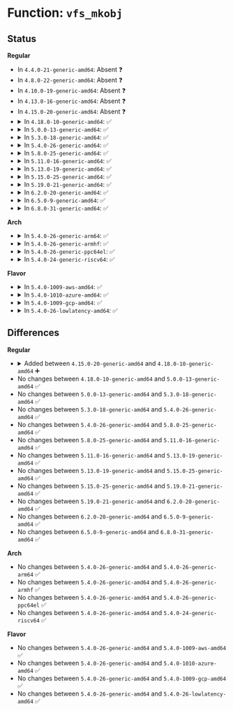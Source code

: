 # Function: <code>vfs_mkobj</code>

## Status
<b>Regular</b>
<ul>
<li>
In <code>4.4.0-21-generic-amd64</code>: Absent ❓
</li>
<li>
In <code>4.8.0-22-generic-amd64</code>: Absent ❓
</li>
<li>
In <code>4.10.0-19-generic-amd64</code>: Absent ❓
</li>
<li>
In <code>4.13.0-16-generic-amd64</code>: Absent ❓
</li>
<li>
In <code>4.15.0-20-generic-amd64</code>: Absent ❓
</li>
<li>
<details>
<summary>In <code>4.18.0-10-generic-amd64</code>: ✅</summary>

```c
int vfs_mkobj(struct dentry * dentry, umode_t mode, int (*)(struct dentry *, umode_t, void *) f, void * arg)
```

```json
{
  "name": "vfs_mkobj",
  "collision_type": "Unique Global",
  "inline_type": "No",
  "funcs": [
    {
      "addr": 18446744071581634928,
      "name": "vfs_mkobj",
      "external": true,
      "loc": "fs/namei.c:2900",
      "file": "fs/namei.c",
      "inline": "seen, unknown",
      "caller_inline": [],
      "caller_func": [
        "kernel/bpf/inode.c:bpf_obj_pin_user",
        "ipc/mqueue.c:do_mq_open"
      ]
    }
  ],
  "symbols": [
    {
      "addr": 18446744071581634928,
      "name": "vfs_mkobj",
      "section": ".text",
      "bind": "STB_GLOBAL",
      "size": 409
    }
  ]
}
```
</details>
</li>
<li>
<details>
<summary>In <code>5.0.0-13-generic-amd64</code>: ✅</summary>

```c
int vfs_mkobj(struct dentry * dentry, umode_t mode, int (*)(struct dentry *, umode_t, void *) f, void * arg)
```

```json
{
  "name": "vfs_mkobj",
  "collision_type": "Unique Global",
  "inline_type": "No",
  "funcs": [
    {
      "addr": 18446744071581724560,
      "name": "vfs_mkobj",
      "external": true,
      "loc": "fs/namei.c:2919",
      "file": "fs/namei.c",
      "inline": "seen, unknown",
      "caller_inline": [],
      "caller_func": [
        "kernel/bpf/inode.c:bpf_obj_pin_user",
        "ipc/mqueue.c:do_mq_open"
      ]
    }
  ],
  "symbols": [
    {
      "addr": 18446744071581724560,
      "name": "vfs_mkobj",
      "section": ".text",
      "bind": "STB_GLOBAL",
      "size": 409
    }
  ]
}
```
</details>
</li>
<li>
<details>
<summary>In <code>5.3.0-18-generic-amd64</code>: ✅</summary>

```c
int vfs_mkobj(struct dentry * dentry, umode_t mode, int (*)(struct dentry *, umode_t, void *) f, void * arg)
```

```json
{
  "name": "vfs_mkobj",
  "collision_type": "Unique Global",
  "inline_type": "No",
  "funcs": [
    {
      "addr": 18446744071581842320,
      "name": "vfs_mkobj",
      "external": true,
      "loc": "fs/namei.c:2917",
      "file": "fs/namei.c",
      "inline": "seen, unknown",
      "caller_inline": [],
      "caller_func": [
        "kernel/bpf/inode.c:bpf_obj_pin_user",
        "kernel/bpf/inode.c:bpf_obj_pin_user",
        "ipc/mqueue.c:do_mq_open"
      ]
    }
  ],
  "symbols": [
    {
      "addr": 18446744071581842320,
      "name": "vfs_mkobj",
      "section": ".text",
      "bind": "STB_GLOBAL",
      "size": 407
    }
  ]
}
```
</details>
</li>
<li>
<details>
<summary>In <code>5.4.0-26-generic-amd64</code>: ✅</summary>

```c
int vfs_mkobj(struct dentry * dentry, umode_t mode, int (*)(struct dentry *, umode_t, void *) f, void * arg)
```

```json
{
  "name": "vfs_mkobj",
  "collision_type": "Unique Global",
  "inline_type": "No",
  "funcs": [
    {
      "addr": 18446744071581914784,
      "name": "vfs_mkobj",
      "external": true,
      "loc": "fs/namei.c:2910",
      "file": "fs/namei.c",
      "inline": "seen, unknown",
      "caller_inline": [],
      "caller_func": [
        "kernel/bpf/inode.c:bpf_obj_pin_user",
        "kernel/bpf/inode.c:bpf_obj_pin_user",
        "ipc/mqueue.c:do_mq_open"
      ]
    }
  ],
  "symbols": [
    {
      "addr": 18446744071581914784,
      "name": "vfs_mkobj",
      "section": ".text",
      "bind": "STB_GLOBAL",
      "size": 407
    }
  ]
}
```
</details>
</li>
<li>
<details>
<summary>In <code>5.8.0-25-generic-amd64</code>: ✅</summary>

```c
int vfs_mkobj(struct dentry * dentry, umode_t mode, int (*)(struct dentry *, umode_t, void *) f, void * arg)
```

```json
{
  "name": "vfs_mkobj",
  "collision_type": "Unique Global",
  "inline_type": "No",
  "funcs": [
    {
      "addr": 18446744071582140928,
      "name": "vfs_mkobj",
      "external": true,
      "loc": "fs/namei.c:2812",
      "file": "fs/namei.c",
      "inline": "seen, unknown",
      "caller_inline": [],
      "caller_func": [
        "kernel/bpf/inode.c:bpf_obj_pin_user",
        "kernel/bpf/inode.c:bpf_obj_pin_user",
        "kernel/bpf/inode.c:bpf_obj_pin_user",
        "ipc/mqueue.c:do_mq_open"
      ]
    }
  ],
  "symbols": [
    {
      "addr": 18446744071582140928,
      "name": "vfs_mkobj",
      "section": ".text",
      "bind": "STB_GLOBAL",
      "size": 477
    }
  ]
}
```
</details>
</li>
<li>
<details>
<summary>In <code>5.11.0-16-generic-amd64</code>: ✅</summary>

```c
int vfs_mkobj(struct dentry * dentry, umode_t mode, int (*)(struct dentry *, umode_t, void *) f, void * arg)
```

```json
{
  "name": "vfs_mkobj",
  "collision_type": "Unique Global",
  "inline_type": "No",
  "funcs": [
    {
      "addr": 18446744071582188016,
      "name": "vfs_mkobj",
      "external": true,
      "loc": "fs/namei.c:2810",
      "file": "fs/namei.c",
      "inline": "seen, unknown",
      "caller_inline": [],
      "caller_func": [
        "kernel/bpf/inode.c:bpf_obj_pin_user",
        "kernel/bpf/inode.c:bpf_obj_pin_user",
        "kernel/bpf/inode.c:bpf_obj_pin_user",
        "ipc/mqueue.c:do_mq_open"
      ]
    }
  ],
  "symbols": [
    {
      "addr": 18446744071582188016,
      "name": "vfs_mkobj",
      "section": ".text",
      "bind": "STB_GLOBAL",
      "size": 450
    }
  ]
}
```
</details>
</li>
<li>
<details>
<summary>In <code>5.13.0-19-generic-amd64</code>: ✅</summary>

```c
int vfs_mkobj(struct dentry * dentry, umode_t mode, int (*)(struct dentry *, umode_t, void *) f, void * arg)
```

```json
{
  "name": "vfs_mkobj",
  "collision_type": "Unique Global",
  "inline_type": "No",
  "funcs": [
    {
      "addr": 18446744071582214832,
      "name": "vfs_mkobj",
      "external": true,
      "loc": "fs/namei.c:2919",
      "file": "fs/namei.c",
      "inline": "seen, unknown",
      "caller_inline": [],
      "caller_func": [
        "kernel/bpf/inode.c:bpf_obj_pin_user",
        "kernel/bpf/inode.c:bpf_obj_pin_user",
        "kernel/bpf/inode.c:bpf_obj_pin_user",
        "ipc/mqueue.c:do_mq_open"
      ]
    }
  ],
  "symbols": [
    {
      "addr": 18446744071582214832,
      "name": "vfs_mkobj",
      "section": ".text",
      "bind": "STB_GLOBAL",
      "size": 423
    }
  ]
}
```
</details>
</li>
<li>
<details>
<summary>In <code>5.15.0-25-generic-amd64</code>: ✅</summary>

```c
int vfs_mkobj(struct dentry * dentry, umode_t mode, int (*)(struct dentry *, umode_t, void *) f, void * arg)
```

```json
{
  "name": "vfs_mkobj",
  "collision_type": "Unique Global",
  "inline_type": "No",
  "funcs": [
    {
      "addr": 18446744071582532752,
      "name": "vfs_mkobj",
      "external": true,
      "loc": "fs/namei.c:2988",
      "file": "fs/namei.c",
      "inline": "seen, unknown",
      "caller_inline": [],
      "caller_func": [
        "kernel/bpf/inode.c:bpf_obj_pin_user",
        "kernel/bpf/inode.c:bpf_obj_pin_user",
        "kernel/bpf/inode.c:bpf_obj_pin_user",
        "ipc/mqueue.c:do_mq_open"
      ]
    }
  ],
  "symbols": [
    {
      "addr": 18446744071582532752,
      "name": "vfs_mkobj",
      "section": ".text",
      "bind": "STB_GLOBAL",
      "size": 443
    }
  ]
}
```
</details>
</li>
<li>
<details>
<summary>In <code>5.19.0-21-generic-amd64</code>: ✅</summary>

```c
int vfs_mkobj(struct dentry * dentry, umode_t mode, int (*)(struct dentry *, umode_t, void *) f, void * arg)
```

```json
{
  "name": "vfs_mkobj",
  "collision_type": "Unique Global",
  "inline_type": "No",
  "funcs": [
    {
      "addr": 18446744071583051248,
      "name": "vfs_mkobj",
      "external": true,
      "loc": "fs/namei.c:3084",
      "file": "fs/namei.c",
      "inline": "seen, unknown",
      "caller_inline": [],
      "caller_func": [
        "kernel/bpf/inode.c:bpf_obj_pin_user",
        "kernel/bpf/inode.c:bpf_obj_pin_user",
        "kernel/bpf/inode.c:bpf_obj_pin_user",
        "ipc/mqueue.c:do_mq_open"
      ]
    }
  ],
  "symbols": [
    {
      "addr": 18446744071583051248,
      "name": "vfs_mkobj",
      "section": ".text",
      "bind": "STB_GLOBAL",
      "size": 465
    }
  ]
}
```
</details>
</li>
<li>
<details>
<summary>In <code>6.2.0-20-generic-amd64</code>: ✅</summary>

```c
int vfs_mkobj(struct dentry * dentry, umode_t mode, int (*)(struct dentry *, umode_t, void *) f, void * arg)
```

```json
{
  "name": "vfs_mkobj",
  "collision_type": "Unique Global",
  "inline_type": "No",
  "funcs": [
    {
      "addr": 18446744071583617504,
      "name": "vfs_mkobj",
      "external": true,
      "loc": "fs/namei.c:3122",
      "file": "fs/namei.c",
      "inline": "seen, unknown",
      "caller_inline": [],
      "caller_func": [
        "kernel/bpf/inode.c:bpf_obj_pin_user",
        "kernel/bpf/inode.c:bpf_obj_pin_user",
        "kernel/bpf/inode.c:bpf_obj_pin_user",
        "ipc/mqueue.c:do_mq_open"
      ]
    }
  ],
  "symbols": [
    {
      "addr": 18446744071583617504,
      "name": "vfs_mkobj",
      "section": ".text",
      "bind": "STB_GLOBAL",
      "size": 465
    }
  ]
}
```
</details>
</li>
<li>
<details>
<summary>In <code>6.5.0-9-generic-amd64</code>: ✅</summary>

```c
int vfs_mkobj(struct dentry * dentry, umode_t mode, int (*)(struct dentry *, umode_t, void *) f, void * arg)
```

```json
{
  "name": "vfs_mkobj",
  "collision_type": "Unique Global",
  "inline_type": "No",
  "funcs": [
    {
      "addr": 18446744071583836080,
      "name": "vfs_mkobj",
      "external": true,
      "loc": "fs/namei.c:3201",
      "file": "fs/namei.c",
      "inline": "seen, unknown",
      "caller_inline": [],
      "caller_func": [
        "kernel/bpf/inode.c:bpf_obj_pin_user",
        "kernel/bpf/inode.c:bpf_obj_pin_user",
        "kernel/bpf/inode.c:bpf_obj_pin_user",
        "ipc/mqueue.c:do_mq_open"
      ]
    }
  ],
  "symbols": [
    {
      "addr": 18446744071583836080,
      "name": "vfs_mkobj",
      "section": ".text",
      "bind": "STB_GLOBAL",
      "size": 491
    }
  ]
}
```
</details>
</li>
<li>
<details>
<summary>In <code>6.8.0-31-generic-amd64</code>: ✅</summary>

```c
int vfs_mkobj(struct dentry * dentry, umode_t mode, int (*)(struct dentry *, umode_t, void *) f, void * arg)
```

```json
{
  "name": "vfs_mkobj",
  "collision_type": "Unique Global",
  "inline_type": "No",
  "funcs": [
    {
      "addr": 18446744071584042096,
      "name": "vfs_mkobj",
      "external": true,
      "loc": "fs/namei.c:3209",
      "file": "fs/namei.c",
      "inline": "seen, unknown",
      "caller_inline": [],
      "caller_func": [
        "kernel/bpf/inode.c:bpf_obj_pin_user",
        "kernel/bpf/inode.c:bpf_obj_pin_user",
        "kernel/bpf/inode.c:bpf_obj_pin_user",
        "ipc/mqueue.c:do_mq_open"
      ]
    }
  ],
  "symbols": [
    {
      "addr": 18446744071584042096,
      "name": "vfs_mkobj",
      "section": ".text",
      "bind": "STB_GLOBAL",
      "size": 491
    }
  ]
}
```
</details>
</li>
</ul>
<b>Arch</b>
<ul>
<li>
<details>
<summary>In <code>5.4.0-26-generic-arm64</code>: ✅</summary>

```c
int vfs_mkobj(struct dentry * dentry, umode_t mode, int (*)(struct dentry *, umode_t, void *) f, void * arg)
```

```json
{
  "name": "vfs_mkobj",
  "collision_type": "Unique Global",
  "inline_type": "No",
  "funcs": [
    {
      "addr": 18446603336493395152,
      "name": "vfs_mkobj",
      "external": true,
      "loc": "fs/namei.c:2910",
      "file": "fs/namei.c",
      "inline": "seen, unknown",
      "caller_inline": [],
      "caller_func": [
        "kernel/bpf/inode.c:bpf_obj_pin_user",
        "kernel/bpf/inode.c:bpf_obj_pin_user",
        "ipc/mqueue.c:do_mq_open"
      ]
    }
  ],
  "symbols": [
    {
      "addr": 18446603336493395152,
      "name": "vfs_mkobj",
      "section": ".text",
      "bind": "STB_GLOBAL",
      "size": 396
    }
  ]
}
```
</details>
</li>
<li>
<details>
<summary>In <code>5.4.0-26-generic-armhf</code>: ✅</summary>

```c
int vfs_mkobj(struct dentry * dentry, umode_t mode, int (*)(struct dentry *, umode_t, void *) f, void * arg)
```

```json
{
  "name": "vfs_mkobj",
  "collision_type": "Unique Global",
  "inline_type": "No",
  "funcs": [
    {
      "addr": 3226977052,
      "name": "vfs_mkobj",
      "external": true,
      "loc": "fs/namei.c:2910",
      "file": "fs/namei.c",
      "inline": "seen, unknown",
      "caller_inline": [],
      "caller_func": [
        "kernel/bpf/inode.c:bpf_obj_pin_user",
        "ipc/mqueue.c:__se_sys_mq_open"
      ]
    }
  ],
  "symbols": [
    {
      "addr": 3226977052,
      "name": "vfs_mkobj",
      "section": ".text",
      "bind": "STB_GLOBAL",
      "size": 436
    }
  ]
}
```
</details>
</li>
<li>
<details>
<summary>In <code>5.4.0-26-generic-ppc64el</code>: ✅</summary>

```c
int vfs_mkobj(struct dentry * dentry, umode_t mode, int (*)(struct dentry *, umode_t, void *) f, void * arg)
```

```json
{
  "name": "vfs_mkobj",
  "collision_type": "Unique Global",
  "inline_type": "No",
  "funcs": [
    {
      "addr": 13835058055286945008,
      "name": "vfs_mkobj",
      "external": true,
      "loc": "fs/namei.c:2910",
      "file": "fs/namei.c",
      "inline": "seen, unknown",
      "caller_inline": [],
      "caller_func": [
        "kernel/bpf/inode.c:bpf_obj_pin_user",
        "kernel/bpf/inode.c:bpf_obj_pin_user",
        "ipc/mqueue.c:do_mq_open"
      ]
    }
  ],
  "symbols": [
    {
      "addr": 13835058055286945008,
      "name": "vfs_mkobj",
      "section": ".text",
      "bind": "STB_GLOBAL",
      "size": 568
    }
  ]
}
```
</details>
</li>
<li>
<details>
<summary>In <code>5.4.0-24-generic-riscv64</code>: ✅</summary>

```c
int vfs_mkobj(struct dentry * dentry, umode_t mode, int (*)(struct dentry *, umode_t, void *) f, void * arg)
```

```json
{
  "name": "vfs_mkobj",
  "collision_type": "Unique Global",
  "inline_type": "No",
  "funcs": [
    {
      "addr": 18446743936273108882,
      "name": "vfs_mkobj",
      "external": true,
      "loc": "fs/namei.c:2910",
      "file": "fs/namei.c",
      "inline": "seen, unknown",
      "caller_inline": [],
      "caller_func": [
        "kernel/bpf/inode.c:bpf_obj_pin_user",
        "kernel/bpf/inode.c:bpf_obj_pin_user",
        "ipc/mqueue.c:__se_sys_mq_open"
      ]
    }
  ],
  "symbols": [
    {
      "addr": 18446743936273108882,
      "name": "vfs_mkobj",
      "section": ".text",
      "bind": "STB_GLOBAL",
      "size": 292
    }
  ]
}
```
</details>
</li>
</ul>
<b>Flavor</b>
<ul>
<li>
<details>
<summary>In <code>5.4.0-1009-aws-amd64</code>: ✅</summary>

```c
int vfs_mkobj(struct dentry * dentry, umode_t mode, int (*)(struct dentry *, umode_t, void *) f, void * arg)
```

```json
{
  "name": "vfs_mkobj",
  "collision_type": "Unique Global",
  "inline_type": "No",
  "funcs": [
    {
      "addr": 18446744071581883520,
      "name": "vfs_mkobj",
      "external": true,
      "loc": "fs/namei.c:2910",
      "file": "fs/namei.c",
      "inline": "seen, unknown",
      "caller_inline": [],
      "caller_func": [
        "kernel/bpf/inode.c:bpf_obj_pin_user",
        "kernel/bpf/inode.c:bpf_obj_pin_user",
        "ipc/mqueue.c:do_mq_open"
      ]
    }
  ],
  "symbols": [
    {
      "addr": 18446744071581883520,
      "name": "vfs_mkobj",
      "section": ".text",
      "bind": "STB_GLOBAL",
      "size": 407
    }
  ]
}
```
</details>
</li>
<li>
<details>
<summary>In <code>5.4.0-1010-azure-amd64</code>: ✅</summary>

```c
int vfs_mkobj(struct dentry * dentry, umode_t mode, int (*)(struct dentry *, umode_t, void *) f, void * arg)
```

```json
{
  "name": "vfs_mkobj",
  "collision_type": "Unique Global",
  "inline_type": "No",
  "funcs": [
    {
      "addr": 18446744071581821120,
      "name": "vfs_mkobj",
      "external": true,
      "loc": "fs/namei.c:2910",
      "file": "fs/namei.c",
      "inline": "seen, unknown",
      "caller_inline": [],
      "caller_func": [
        "kernel/bpf/inode.c:bpf_obj_pin_user",
        "kernel/bpf/inode.c:bpf_obj_pin_user",
        "ipc/mqueue.c:do_mq_open"
      ]
    }
  ],
  "symbols": [
    {
      "addr": 18446744071581821120,
      "name": "vfs_mkobj",
      "section": ".text",
      "bind": "STB_GLOBAL",
      "size": 407
    }
  ]
}
```
</details>
</li>
<li>
<details>
<summary>In <code>5.4.0-1009-gcp-amd64</code>: ✅</summary>

```c
int vfs_mkobj(struct dentry * dentry, umode_t mode, int (*)(struct dentry *, umode_t, void *) f, void * arg)
```

```json
{
  "name": "vfs_mkobj",
  "collision_type": "Unique Global",
  "inline_type": "No",
  "funcs": [
    {
      "addr": 18446744071581874832,
      "name": "vfs_mkobj",
      "external": true,
      "loc": "fs/namei.c:2910",
      "file": "fs/namei.c",
      "inline": "seen, unknown",
      "caller_inline": [],
      "caller_func": [
        "kernel/bpf/inode.c:bpf_obj_pin_user",
        "kernel/bpf/inode.c:bpf_obj_pin_user",
        "ipc/mqueue.c:do_mq_open"
      ]
    }
  ],
  "symbols": [
    {
      "addr": 18446744071581874832,
      "name": "vfs_mkobj",
      "section": ".text",
      "bind": "STB_GLOBAL",
      "size": 407
    }
  ]
}
```
</details>
</li>
<li>
<details>
<summary>In <code>5.4.0-26-lowlatency-amd64</code>: ✅</summary>

```c
int vfs_mkobj(struct dentry * dentry, umode_t mode, int (*)(struct dentry *, umode_t, void *) f, void * arg)
```

```json
{
  "name": "vfs_mkobj",
  "collision_type": "Unique Global",
  "inline_type": "No",
  "funcs": [
    {
      "addr": 18446744071581940576,
      "name": "vfs_mkobj",
      "external": true,
      "loc": "fs/namei.c:2910",
      "file": "fs/namei.c",
      "inline": "seen, unknown",
      "caller_inline": [],
      "caller_func": [
        "kernel/bpf/inode.c:bpf_obj_pin_user",
        "kernel/bpf/inode.c:bpf_obj_pin_user",
        "ipc/mqueue.c:do_mq_open"
      ]
    }
  ],
  "symbols": [
    {
      "addr": 18446744071581940576,
      "name": "vfs_mkobj",
      "section": ".text",
      "bind": "STB_GLOBAL",
      "size": 407
    }
  ]
}
```
</details>
</li>
</ul>

## Differences
<b>Regular</b>
<ul>
<li>
<details>
<summary>Added between <code>4.15.0-20-generic-amd64</code> and <code>4.18.0-10-generic-amd64</code> ➕</summary>

```c
int vfs_mkobj(struct dentry * dentry, umode_t mode, int (*)(struct dentry *, umode_t, void *) f, void * arg)
```
</details>
</li>
<li>
No changes between <code>4.18.0-10-generic-amd64</code> and <code>5.0.0-13-generic-amd64</code> ✅
</li>
<li>
No changes between <code>5.0.0-13-generic-amd64</code> and <code>5.3.0-18-generic-amd64</code> ✅
</li>
<li>
No changes between <code>5.3.0-18-generic-amd64</code> and <code>5.4.0-26-generic-amd64</code> ✅
</li>
<li>
No changes between <code>5.4.0-26-generic-amd64</code> and <code>5.8.0-25-generic-amd64</code> ✅
</li>
<li>
No changes between <code>5.8.0-25-generic-amd64</code> and <code>5.11.0-16-generic-amd64</code> ✅
</li>
<li>
No changes between <code>5.11.0-16-generic-amd64</code> and <code>5.13.0-19-generic-amd64</code> ✅
</li>
<li>
No changes between <code>5.13.0-19-generic-amd64</code> and <code>5.15.0-25-generic-amd64</code> ✅
</li>
<li>
No changes between <code>5.15.0-25-generic-amd64</code> and <code>5.19.0-21-generic-amd64</code> ✅
</li>
<li>
No changes between <code>5.19.0-21-generic-amd64</code> and <code>6.2.0-20-generic-amd64</code> ✅
</li>
<li>
No changes between <code>6.2.0-20-generic-amd64</code> and <code>6.5.0-9-generic-amd64</code> ✅
</li>
<li>
No changes between <code>6.5.0-9-generic-amd64</code> and <code>6.8.0-31-generic-amd64</code> ✅
</li>
</ul>
<b>Arch</b>
<ul>
<li>
No changes between <code>5.4.0-26-generic-amd64</code> and <code>5.4.0-26-generic-arm64</code> ✅
</li>
<li>
No changes between <code>5.4.0-26-generic-amd64</code> and <code>5.4.0-26-generic-armhf</code> ✅
</li>
<li>
No changes between <code>5.4.0-26-generic-amd64</code> and <code>5.4.0-26-generic-ppc64el</code> ✅
</li>
<li>
No changes between <code>5.4.0-26-generic-amd64</code> and <code>5.4.0-24-generic-riscv64</code> ✅
</li>
</ul>
<b>Flavor</b>
<ul>
<li>
No changes between <code>5.4.0-26-generic-amd64</code> and <code>5.4.0-1009-aws-amd64</code> ✅
</li>
<li>
No changes between <code>5.4.0-26-generic-amd64</code> and <code>5.4.0-1010-azure-amd64</code> ✅
</li>
<li>
No changes between <code>5.4.0-26-generic-amd64</code> and <code>5.4.0-1009-gcp-amd64</code> ✅
</li>
<li>
No changes between <code>5.4.0-26-generic-amd64</code> and <code>5.4.0-26-lowlatency-amd64</code> ✅
</li>
</ul>
